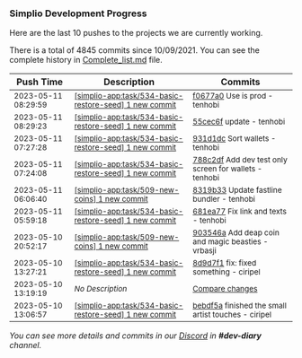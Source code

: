 
### Simplio Development Progress

Here are the last 10 pushes to the projects we are currently working.

There is a total of 4845 commits since 10/09/2021. You can see the complete history in
 [Complete_list.md](Complete_list.md) file.

| Push Time | Description | Commits |
| --- | --- | --- |
| <sub>2023-05-11 08:29:59</sub> | <sub>[[simplio-app:task/534\-basic\-restore\-seed] 1 new commit](https://github.com/SimplioOfficial/simplio-app/commit/f0677a06d9fa52cadccc7eae410a793386ac864b)</sub> | <sub>[f0677a0](https://github.com/SimplioOfficial/simplio-app/commit/f0677a06d9fa52cadccc7eae410a793386ac864b) Use is prod - tenhobi</sub> |
| <sub>2023-05-11 08:29:23</sub> | <sub>[[simplio-app:task/534\-basic\-restore\-seed] 1 new commit](https://github.com/SimplioOfficial/simplio-app/commit/55cec6f0f10284e06e7d60662bd7b706f0c4ac3c)</sub> | <sub>[55cec6f](https://github.com/SimplioOfficial/simplio-app/commit/55cec6f0f10284e06e7d60662bd7b706f0c4ac3c) update - tenhobi</sub> |
| <sub>2023-05-11 07:27:28</sub> | <sub>[[simplio-app:task/534\-basic\-restore\-seed] 1 new commit](https://github.com/SimplioOfficial/simplio-app/commit/931d1dce07a15df977ad84ce43bc1444060ce6fa)</sub> | <sub>[931d1dc](https://github.com/SimplioOfficial/simplio-app/commit/931d1dce07a15df977ad84ce43bc1444060ce6fa) Sort wallets - tenhobi</sub> |
| <sub>2023-05-11 07:24:08</sub> | <sub>[[simplio-app:task/534\-basic\-restore\-seed] 1 new commit](https://github.com/SimplioOfficial/simplio-app/commit/788c2df43f6cc615142245f024c2bae8c40d9796)</sub> | <sub>[788c2df](https://github.com/SimplioOfficial/simplio-app/commit/788c2df43f6cc615142245f024c2bae8c40d9796) Add dev test only screen for wallets - tenhobi</sub> |
| <sub>2023-05-11 06:06:40</sub> | <sub>[[simplio-app:task/509\-new\-coins] 1 new commit](https://github.com/SimplioOfficial/simplio-app/commit/8319b33028f964181dbcd2d114edd3324f7e287b)</sub> | <sub>[8319b33](https://github.com/SimplioOfficial/simplio-app/commit/8319b33028f964181dbcd2d114edd3324f7e287b) Update fastline bundler - tenhobi</sub> |
| <sub>2023-05-11 05:59:18</sub> | <sub>[[simplio-app:task/534\-basic\-restore\-seed] 1 new commit](https://github.com/SimplioOfficial/simplio-app/commit/681ea7706468cd619b248e0e84c869f4d1d73b84)</sub> | <sub>[681ea77](https://github.com/SimplioOfficial/simplio-app/commit/681ea7706468cd619b248e0e84c869f4d1d73b84) Fix link and texts - tenhobi</sub> |
| <sub>2023-05-10 20:52:17</sub> | <sub>[[simplio-app:task/509\-new\-coins] 1 new commit](https://github.com/SimplioOfficial/simplio-app/commit/903546a1ec2db2ebebfc876ab0bb82671e095161)</sub> | <sub>[903546a](https://github.com/SimplioOfficial/simplio-app/commit/903546a1ec2db2ebebfc876ab0bb82671e095161) Add deap coin and magic beasties - vrbasji</sub> |
| <sub>2023-05-10 13:27:21</sub> | <sub>[[simplio-app:task/534\-basic\-restore\-seed] 1 new commit](https://github.com/SimplioOfficial/simplio-app/commit/8d9d7f1e5a51a47d38ca25120174a3e8fc8e842c)</sub> | <sub>[8d9d7f1](https://github.com/SimplioOfficial/simplio-app/commit/8d9d7f1e5a51a47d38ca25120174a3e8fc8e842c) fix: fixed something - ciripel</sub> |
| <sub>2023-05-10 13:19:19</sub> | <sub>_No Description_</sub> | <sub>[Compare changes](https://github.com/SimplioOfficial/simplio-app/compare/bebdf5adbb75...34b12fb6e508)</sub> |
| <sub>2023-05-10 13:06:57</sub> | <sub>[[simplio-app:task/534\-basic\-restore\-seed] 1 new commit](https://github.com/SimplioOfficial/simplio-app/commit/bebdf5adbb75bce94e8c68e1ea542659d3526c9e)</sub> | <sub>[bebdf5a](https://github.com/SimplioOfficial/simplio-app/commit/bebdf5adbb75bce94e8c68e1ea542659d3526c9e) finished the small artist touches - ciripel</sub> |

_You can see more details and commits in our [Discord](https://discord.gg/aKhjuwZmdP) in **#dev-diary** channel._
